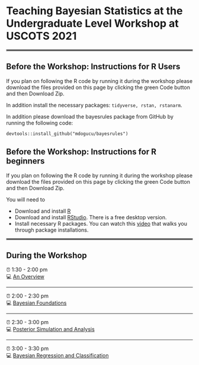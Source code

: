 # Teaching Bayesian Statistics at the Undergraduate Level Workshop at USCOTS 2021

<hr style="border:2px solid gray"> </hr>

## Before the Workshop: Instructions for R Users

If you plan on following the R code by running it during the workshop please download the files provided on this page by clicking  the green Code button and then Download Zip. 

In addition install the necessary packages: `tidyverse, rstan, rstanarm`.

In addition please download the bayesrules package from GitHub by running the following code:

`devtools::install_github("mdogucu/bayesrules")`


## Before the Workshop: Instructions for R beginners

If you plan on following the R code by running it during the workshop please download the files provided on this page by clicking  the green Code button and then Download Zip.

You will need to 

- Download and install [R](https://mirror.las.iastate.edu/CRAN/)
- Download and install [RStudio](https://www.rstudio.com/products/rstudio/download/). There is a free desktop version.
- Install necessary R packages. You can watch this [video]() that walks you through package installations.

<hr style="border:2px solid gray"> </hr>

## During the Workshop

:alarm_clock:	1:30 - 2:00 pm  
:computer: [An Overview](https://bayes-rules-uscots2021.netlify.app/slides/00-intro.html)

---

:alarm_clock:	2:00 - 2:30 pm  
:computer: [Bayesian Foundations](https://bayes-rules-uscots2021.netlify.app/slides/01-foundations.html)

---

:alarm_clock:	2:30 - 3:00 pm  
:computer: [Posterior Simulation and  Analysis](https://bayes-rules-uscots2021.netlify.app/slides/02-posterior.html)

---

:alarm_clock:	3:00 - 3:30 pm  
:computer: [Bayesian Regression and Classification](https://bayes-rules-uscots2021.netlify.app/slides/03-modeling.html)
